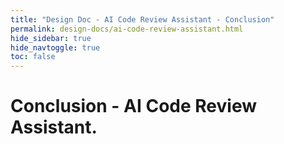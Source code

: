 ```yaml
---
title: "Design Doc - AI Code Review Assistant - Conclusion"
permalink: design-docs/ai-code-review-assistant.html
hide_sidebar: true
hide_navtoggle: true
toc: false
---
```


# Conclusion - AI Code Review Assistant.

